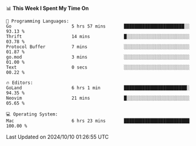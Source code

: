 <!--START_SECTION:waka-->
📊 **This Week I Spent My Time On** 

```text
💬 Programming Languages: 
Go                       5 hrs 57 mins       ███████████████████████░░   93.13 % 
Thrift                   14 mins             █░░░░░░░░░░░░░░░░░░░░░░░░   03.78 % 
Protocol Buffer          7 mins              ░░░░░░░░░░░░░░░░░░░░░░░░░   01.87 % 
go.mod                   3 mins              ░░░░░░░░░░░░░░░░░░░░░░░░░   01.00 % 
Text                     0 secs              ░░░░░░░░░░░░░░░░░░░░░░░░░   00.22 % 

🔥 Editors: 
GoLand                   6 hrs 1 min         ████████████████████████░   94.35 % 
Neovim                   21 mins             █░░░░░░░░░░░░░░░░░░░░░░░░   05.65 % 

💻 Operating System: 
Mac                      6 hrs 23 mins       █████████████████████████   100.00 % 
```


 Last Updated on 2024/10/10 01:26:55 UTC
<!--END_SECTION:waka-->
